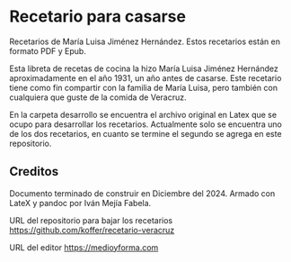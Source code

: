 # Recetario para casarse
Recetarios de María Luisa Jiménez Hernández.
Estos recetarios están en formato PDF y Epub.

Esta libreta de recetas de cocina la hizo María Luisa Jiménez Hernández aproximadamente en el año 1931, un año antes de casarse. Este recetario tiene como fin compartir con la familia de María Luisa, pero también con cualquiera que guste de la comida de Veracruz.

En la carpeta desarrollo se encuentra el archivo original en Latex que se ocupo para desarrollar los recetarios.
Actualmente solo se encuentra uno de los dos recetarios, en cuanto se termine el segundo se agrega en este repositorio.


## Creditos
Documento terminado de construir en Diciembre del 2024.
Armado con LateX y pandoc por Iván Mejía Fabela.

URL del repositorio para bajar los recetarios
https://github.com/koffer/recetario-veracruz

URL del editor
https://medioyforma.com
